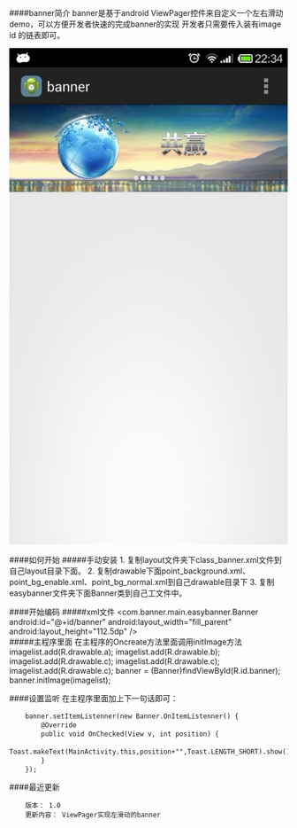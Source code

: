####banner简介
    banner是基于android ViewPager控件来自定义一个左右滑动demo，可以方便开发者快速的完成banner的实现
    开发者只需要传入装有image id 的链表即可。
            

![github](https://github.com/chenhonggy/banner/blob/master/app/src/main/res/drawable-hdpi/photo.jpg "github")

####如何开始
#####手动安装
        1. 复制layout文件夹下class_banner.xml文件到自己layout目录下面。
        2. 复制drawable下面point_background.xml、point_bg_enable.xml、point_bg_normal.xml到自己drawable目录下
        3. 复制easybanner文件夹下面Banner类到自己工文件中。
                
####开始编码
#####xml文件
        <com.banner.main.easybanner.Banner
        android:id="@+id/banner"
        android:layout_width="fill_parent"
        android:layout_height="112.5dp"
        />      
#####主程序里面
        在主程序的Oncreate方法里面调用initImage方法
        imagelist.add(R.drawable.a);
        imagelist.add(R.drawable.b);
        imagelist.add(R.drawable.c);
        imagelist.add(R.drawable.c);
        imagelist.add(R.drawable.c);
        banner = (Banner)findViewById(R.id.banner);
        banner.initImage(imagelist);        
        

####设置监听
在主程序里面加上下一句话即可：
        
        banner.setItemListenner(new Banner.OnItemListenner() {
            @Override
            public void OnChecked(View v, int position) {
                Toast.makeText(MainActivity.this,position+"",Toast.LENGTH_SHORT).show();
            }
        });     
####最近更新
        
        版本： 1.0
        更新内容： ViewPager实现左滑动的banner
